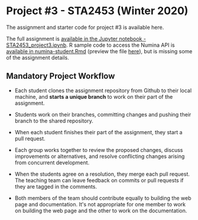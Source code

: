 # Project #3 - STA2453 (Winter 2020)

The assignment and starter code for project #3 is available here.

The full assignment is [available in the Jupyter notebook - STA2453_project3.ipynb](STA2453_project3.ipynb). R sample code to access the Numina API is [available in numina-student.Rmd](project3-2020/project3-R/numina-student.Rmd) (preview the file [here](project3-2020/project3-R/numina-student.md)), but is missing some of the assignment details.

## Mandatory Project Workflow

- Each student clones the assignment repository from Github to their local machine, and **starts a unique branch** to work on their part of the assignment.


- Students work on their branches, committing changes and pushing their branch to the shared repository.


- When each student finishes their part of the assignment, they start a pull request.


- Each group works together to review the proposed changes, discuss improvements or alternatives, and resolve conflicting changes arising from concurrent development.


- When the students agree on a resolution, they merge each pull request.  The teaching team can leave feedback on commits or pull requests if they are tagged in the comments. 


- Both members of the team should contribute equally to building the web page and documentation.  It's not appropriate for one member to work on building the web page and the other to work on the documentation. 

